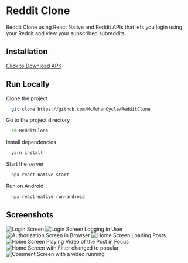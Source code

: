
# Reddit Clone

Reddit Clone using React Native and Reddit APIs that lets you login using your Reddit and view your subscribed subreddits.


## Installation

[Click to Download APK](https://github.com/McMohanCycle/RedditClone/raw/main/RedditClone.apk)


## Run Locally

Clone the project

```bash
  git clone https://github.com/McMohanCycle/RedditClone
```

Go to the project directory

```bash
  cd RedditClone
```

Install dependencies

```bash
  yarn install
```

Start the server

```bash
  npx react-native start
```

Run on Android

```bash
  npx react-native run-android
```
## Screenshots

![Login Screen](screenshots/Login.png)
![Login Screen Logging in User](screenshots/LoginLoading.png)
![Authorization Screen in Browser](screenshots/Authorization.png)
![Home Screen Loading Posts](screenshots/HomeLoading.png)
![Home Screen Playing Video of the Post in Focus](screenshots/HomeVideo.png)
![Home Screen with Filter changed to popular](screenshots/HomePopular.png)
![Comment Screen with a video running](screenshots/CommentVideo.png)

